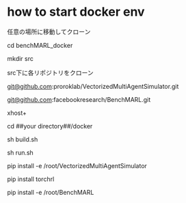 # how to start docker env
任意の場所に移動してクローン


cd benchMARL_docker


mkdir src


src下に各リポジトリをクローン

git@github.com:proroklab/VectorizedMultiAgentSimulator.git


git@github.com:facebookresearch/BenchMARL.git


xhost+

cd ##your directory##/docker

sh build.sh

sh run.sh

pip install -e /root/VectorizedMultiAgentSimulator

pip install torchrl

pip install -e /root/BenchMARL
